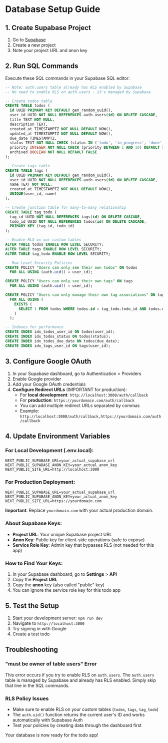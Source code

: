 # Database Setup Guide

## 1. Create Supabase Project

1. Go to [Supabase](https://supabase.com)
2. Create a new project
3. Note your project URL and anon key

## 2. Run SQL Commands

Execute these SQL commands in your Supabase SQL editor:

```sql
-- Note: auth.users table already has RLS enabled by Supabase
-- No need to enable RLS on auth.users - it's managed by Supabase

-- Create todos table
CREATE TABLE todos (
  id UUID PRIMARY KEY DEFAULT gen_random_uuid(),
  user_id UUID NOT NULL REFERENCES auth.users(id) ON DELETE CASCADE,
  title TEXT NOT NULL,
  description TEXT,
  created_at TIMESTAMPTZ NOT NULL DEFAULT NOW(),
  updated_at TIMESTAMPTZ NOT NULL DEFAULT NOW(),
  due_date TIMESTAMPTZ,
  status TEXT NOT NULL CHECK (status IN ('todo', 'in_progress', 'done')) DEFAULT 'todo',
  priority INTEGER NOT NULL CHECK (priority BETWEEN 1 AND 10) DEFAULT 5,
  archived BOOLEAN NOT NULL DEFAULT FALSE
);

-- Create tags table
CREATE TABLE tags (
  id UUID PRIMARY KEY DEFAULT gen_random_uuid(),
  user_id UUID NOT NULL REFERENCES auth.users(id) ON DELETE CASCADE,
  name TEXT NOT NULL,
  created_at TIMESTAMPTZ NOT NULL DEFAULT NOW(),
  UNIQUE(user_id, name)
);

-- Create junction table for many-to-many relationship
CREATE TABLE tag_todo (
  tag_id UUID NOT NULL REFERENCES tags(id) ON DELETE CASCADE,
  todo_id UUID NOT NULL REFERENCES todos(id) ON DELETE CASCADE,
  PRIMARY KEY (tag_id, todo_id)
);

-- Enable RLS on our custom tables
ALTER TABLE todos ENABLE ROW LEVEL SECURITY;
ALTER TABLE tags ENABLE ROW LEVEL SECURITY;
ALTER TABLE tag_todo ENABLE ROW LEVEL SECURITY;

-- Row Level Security Policies
CREATE POLICY "Users can only see their own todos" ON todos
  FOR ALL USING (auth.uid() = user_id);

CREATE POLICY "Users can only see their own tags" ON tags
  FOR ALL USING (auth.uid() = user_id);

CREATE POLICY "Users can only manage their own tag associations" ON tag_todo
  FOR ALL USING (
    EXISTS (
      SELECT 1 FROM todos WHERE todos.id = tag_todo.todo_id AND todos.user_id = auth.uid()
    )
  );

-- Indexes for performance
CREATE INDEX idx_todos_user_id ON todos(user_id);
CREATE INDEX idx_todos_status ON todos(status);
CREATE INDEX idx_todos_due_date ON todos(due_date);
CREATE INDEX idx_tags_user_id ON tags(user_id);
```

## 3. Configure Google OAuth

1. In your Supabase dashboard, go to Authentication > Providers
2. Enable Google provider
3. Add your Google OAuth credentials
4. **Configure Redirect URLs** (IMPORTANT for production):
   - For **local development**: `http://localhost:3000/auth/callback`
   - For **production**: `https://yourdomain.com/auth/callback`
   - You can add multiple redirect URLs separated by commas
   - Example: `http://localhost:3000/auth/callback,https://yourdomain.com/auth/callback`

## 4. Update Environment Variables

### For Local Development (.env.local):

```env
NEXT_PUBLIC_SUPABASE_URL=your_actual_supabase_url
NEXT_PUBLIC_SUPABASE_ANON_KEY=your_actual_anon_key
NEXT_PUBLIC_SITE_URL=http://localhost:3000
```

### For Production Deployment:

```env
NEXT_PUBLIC_SUPABASE_URL=your_actual_supabase_url
NEXT_PUBLIC_SUPABASE_ANON_KEY=your_actual_anon_key
NEXT_PUBLIC_SITE_URL=https://yourdomain.com
```

**Important**: Replace `yourdomain.com` with your actual production domain.

### About Supabase Keys:

- **Project URL**: Your unique Supabase project URL
- **Anon Key**: Public key for client-side operations (safe to expose)
- **Service Role Key**: Admin key that bypasses RLS (not needed for this app)

### How to Find Your Keys:

1. In your Supabase dashboard, go to **Settings** > **API**
2. Copy the **Project URL**
3. Copy the **anon** key (also called "public" key)
4. You can ignore the service role key for this todo app

## 5. Test the Setup

1. Start your development server: `npm run dev`
2. Navigate to `http://localhost:3000`
3. Try signing in with Google
4. Create a test todo

## Troubleshooting

### "must be owner of table users" Error

This error occurs if you try to enable RLS on `auth.users`. The `auth.users` table is managed by Supabase and already has RLS enabled. Simply skip that line in the SQL commands.

### RLS Policy Issues

- Make sure to enable RLS on your custom tables (`todos`, `tags`, `tag_todo`)
- The `auth.uid()` function returns the current user's ID and works automatically with Supabase Auth
- Test your policies by creating data through the dashboard first

Your database is now ready for the todo app!
